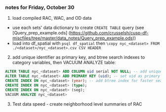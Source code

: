 ### notes for Friday, October 30
1. load compiled RAC, WAC, and OD data
  * use each sets' data dictionary to create `CREATE TABLE` query (see [Query_prep_example.ods] (https://github.com/crusselsh/cusp-df-miscfiles/tree/master/data_notes/Query_prep_example.ods))
  * load into df_spatial with `psql df_spatial` then `\copy nyc_<dataset> FROM ./<dataset>/nyc_<dataset>.csv CSV HEADER`
2. add unique identifier as primary key, and btree search indexes to category variables, then VACUUM ANALYZE table:
``` SQL
ALTER TABLE nyc_<dataset> ADD COLUMN uid serial NOT NULL; -- add unique ID
ALTER TABLE nyc_<dataset> ADD PRIMARY KEY (uid); -- set uid as primary key
CREATE INDEX ON nyc_<dataset> (year); -- add btree index for faster searching
CREATE INDEX ON nyc_<dataset> (type);
CREATE INDEX ON nyc_<dataset> (seg);
VACUUM ANALYZE nyc_<dataset>
```
3. Test data speed - create neighborhood level summaries of RAC
